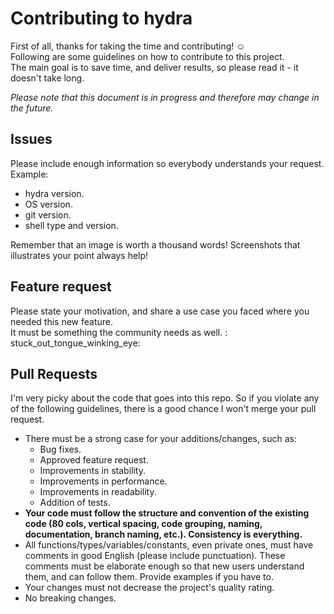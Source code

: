 # Contributing to hydra

First of all, thanks for taking the time and contributing! :relaxed:  
Following are some guidelines on how to contribute to this project.  
The main goal is to save time, and deliver results, so please read it - it doesn't take long.  

_Please note that this document is in progress and therefore may change in the future._

## Issues

Please include enough information so everybody understands your request. Example:
- hydra version.
- OS version.
- git version.
- shell type and version.

Remember that an image is worth a thousand words! Screenshots that illustrates your point always help!

## Feature request

Please state your motivation, and share a use case you faced where you needed this new feature.  
It must be something the community needs as well. : stuck_out_tongue_winking_eye:

## Pull Requests

I'm very picky about the code that goes into this repo. So if you violate any of the following guidelines, there is a good chance I won't merge your pull request.

- There must be a strong case for your additions/changes, such as:
  - Bug fixes.
  - Approved feature request.
  - Improvements in stability.
  - Improvements in performance.
  - Improvements in readability.
  - Addition of tests.
- **Your code must follow the structure and convention of the existing code (80 cols, vertical spacing, code grouping, naming, documentation, branch naming, etc.). Consistency is everything.** 
- All functions/types/variables/constants, even private ones, must have comments in good English (please include punctuation). These comments must be elaborate enough so that new users understand them, and can follow them. Provide examples if you have to.
- Your changes must not decrease the project's quality rating.
- No breaking changes.
